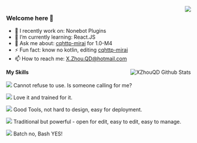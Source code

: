 <a href="#">
  <img align="right" src="https://github-readme-stats.vercel.app/api?username=daofeng2015&count_private=true&show_icons=true&theme=radical" />
</a>

### Welcome here 👋

- 🔭 I recently work on: Nonebot Plugins
- 🌱 I’m currently learning: React.JS
- 💬 Ask me about: [cqhttp-mirai](https://github.com/XZhouQD/cqhttp-mirai) for 1.0-M4
- ⚡ Fun fact: know no kotlin, editing [cqhttp-mirai](https://github.com/XZhouQD/cqhttp-mirai)
- 📫 How to reach me: [X.Zhou.QD@hotmail.com](mailto:X.Zhou.QD@hotmail.com)

<img align="right" alt="XZhouQD Github Stats" src="https://github-readme-stats.vercel.app/api/top-langs/?username=daofeng2015&show_icons=true&hide_border=true&theme=radical" />

**My Skills**<br /><br />
![](https://img.shields.io/badge/-Python3-blue?style=for-the-badge) Cannot refuse to use. Is someone calling for me?

![](https://img.shields.io/badge/-Java-orange?style=for-the-badge) Love it and trained for it.

![](https://img.shields.io/badge/-Go-yellowgreen?style=for-the-badge) Good Tools, not hard to design, easy for deployment.

![](https://img.shields.io/badge/-Mediawiki-blueviolet?style=for-the-badge) Traditional but powerful - open for edit, easy to edit, easy to manage.

![](https://img.shields.io/badge/-Shell-brightgreen?style=for-the-badge) Batch no, Bash YES!
